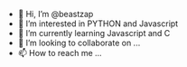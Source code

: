 - 👋 Hi, I’m @beastzap
- 👀 I’m interested in PYTHON and Javascript
- 🌱 I’m currently learning Javascript and C
- 💞️ I’m looking to collaborate on ...
- 📫 How to reach me ...

<!---
beastzap/beastzap is a ✨ special ✨ repository because its `README.md` (this file) appears on your GitHub profile.
You can click the Preview link to take a look at your changes.
--->
